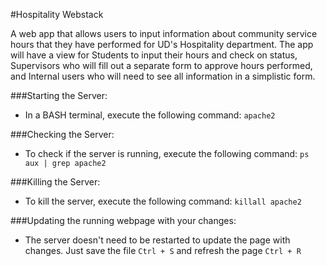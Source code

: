#Hospitality Webstack

A web app that allows users to input information about community service hours that they have performed for UD's Hospitality department.
The app will have a view for Students to input their hours and check on status, 
Supervisors who will fill out a separate form to approve hours performed,
and Internal users who will need to see all information in a simplistic form.

###Starting the Server:
* In a BASH terminal, execute the following command: `apache2`

###Checking the Server:
* To check if the server is running, execute the following command: `ps aux | grep apache2`

###Killing the Server:
* To kill the server, execute the following command: `killall apache2`

###Updating the running webpage with your changes:
* The server doesn't need to be restarted to update the page with changes. Just save the file `Ctrl + S` and refresh the page `Ctrl + R`
